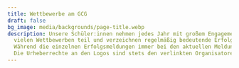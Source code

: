 ```yaml
---
title: Wettbewerbe am GCG
draft: false
bg_image: media/backgrounds/page-title.webp
description: Unsere Schüler:innen nehmen jedes Jahr mit großem Engagement an
  vielen Wettbewerben teil und verzeichnen regelmäßig bedeutende Erfolge.
  Während die einzelnen Erfolgsmeldungen immer bei den aktuellen Meldungen zu finden sind, sehen Sie hier eine detaillierte Auflistung der meisten Wettbewerbe. 
  Die Urheberrechte an den Logos sind stets den verlinkten Organisatoren vorbehalten.
---
```

